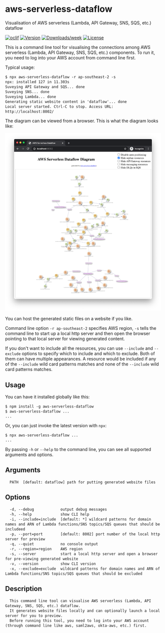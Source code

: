 aws-serverless-dataflow
=======================

Visualisation of AWS serverless (Lambda, API Gateway, SNS, SQS, etc.) dataflow

[![oclif](https://img.shields.io/badge/cli-oclif-brightgreen.svg)](https://oclif.io)
[![Version](https://img.shields.io/npm/v/aws-serverless-dataflow.svg)](https://npmjs.org/package/aws-serverless-dataflow)
[![Downloads/week](https://img.shields.io/npm/dw/aws-serverless-dataflow.svg)](https://npmjs.org/package/aws-serverless-dataflow)
[![License](https://img.shields.io/npm/l/aws-serverless-dataflow.svg)](https://github.com/james-hu/aws-serverless-dataflow/blob/master/package.json)

This is a command line tool for visualising the connections among AWS serverless (Lambda, API Gateway, SNS, SQS, etc.) components. To run it, you need to log into your AWS account from command line first.

Typical usage:

```sh-session
$ npx aws-serverless-dataflow -r ap-southeast-2 -s
npx: installed 127 in 11.303s
Suveying API Gateway and SQS... done
Suveying SNS... done
Suveying Lambda... done
Generating static website content in 'dataflow'... done
Local server started. Ctrl-C to stop. Access URL: http://localhost:8002/
```

The diagram can be viewed from a browser. This is what the diagram looks like:

![Screenshot](doc/aws-serverless-dataflow_screenshot.png)

You can host the generated static files on a website if you like.

Command line option `-r ap-southeast-2` specifies AWS region,
`-s` tells the command line to start up a local http server and then open the browser pointing to that local server for viewing generated content.

If you don't want to include all the resources,
you can use `--include` and `--exclude` options to specify which to include and which to exclude.
Both of them can have multiple appearances.
A resource would be included if any of the `--include` wild card patterns matches and none of the `--include` wild card patterns matches.


## Usage

You can have it installed globally like this:

```sh-session
$ npm install -g aws-serverless-dataflow
$ aws-serverless-dataflow ...
...
```

Or, you can just invoke the latest version with `npx`:

```sh-session
$ npx aws-serverless-dataflow ...
...
```

By passing `-h` or `--help` to the command line, you can see all supported arguments and options.

## Arguments

```sh-session
  PATH  [default: dataflow] path for putting generated website files
```

## Options

```sh-session
  -d, --debug            output debug messages
  -h, --help             show CLI help
  -i, --include=include  [default: *] wildcard patterns for domain names and ARN of Lambda functions/SNS topics/SQS queues that should be includeed
  -p, --port=port        [default: 8002] port number of the local http server for preview
  -q, --quiet            no console output
  -r, --region=region    AWS region
  -s, --server           start a local http server and open a browser for pre-viewing generated website
  -v, --version          show CLI version
  -x, --exclude=exclude  wildcard patterns for domain names and ARN of Lambda functions/SNS topics/SQS queues that should be excluded
```

## Description

```sh-session
  This command line tool can visualise AWS serverless (Lambda, API Gateway, SNS, SQS, etc.) dataflow.
  It generates website files locally and can optionally launch a local server for you to preview.
  Before running this tool, you need to log into your AWS account (through command line like aws, saml2aws, okta-aws, etc.) first.
```